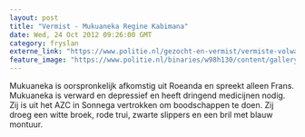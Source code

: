 ```yaml
---
layout: post
title: "Vermist - Mukuaneka Regine Kabimana"
date: Wed, 24 Oct 2012 09:26:00 GMT
category: fryslan
externe_link: "https://www.politie.nl/gezocht-en-vermist/vermiste-volwassenen/2003/augustus/01-mukuaneka-regine-kabimana.html"
feature_image: "https://www.politie.nl/binaries/w98h130/content/gallery/politie/vermist/vermiste-volwassenen/2003/augustus/mukuaneka-regine-kabimana.jpg"
---
```


Mukuaneka is oorspronkelijk afkomstig uit Roeanda en spreekt alleen Frans. Mukuaneka is verward en depressief en heeft dringend medicijnen nodig. Zij is uit het AZC in Sonnega vertrokken om boodschappen te doen. Zij droeg een witte broek, rode trui, zwarte slippers en een bril met blauw montuur.
